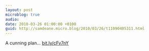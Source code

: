 ```yaml
---
layout: post
microblog: true
audio: 
date: 2010-03-26 01:00:00 +0100
guid: http://samdeane.micro.blog/2010/03/26/t11090405311.html
---
```

A cunning plan... [bit.ly/cFv7nY](http://bit.ly/cFv7nY)
